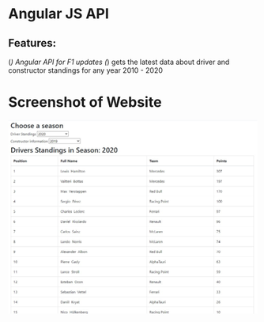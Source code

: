 # Angular JS API
## Features:
(*) Angular API for F1 updates
(*) gets the latest data about driver and constructor standings for any year 2010 - 2020

# Screenshot of Website 

<img src="Screenshot.jpg" alt="screenshot of the Web app">